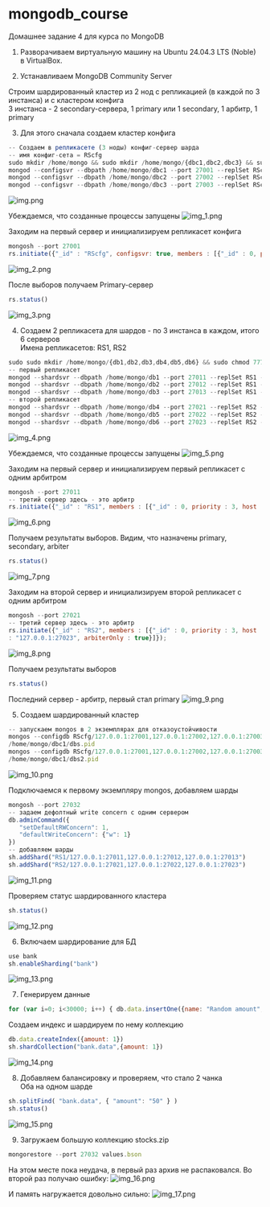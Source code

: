 # mongodb_course
Домашнее задание 4 для курса по MongoDB

1. Разворачиваем виртуальную машину на Ubuntu 24.04.3 LTS (Noble) в VirtualBox.

2. Устанавливаем MongoDB Community Server

Строим шардированный кластер из 2 нод с репликацией (в каждой по 3 инстанса)
и с кластером конфига  
3 инстанса - 2 secondary-сервера, 1 primary или
1 secondary, 1 арбитр, 1 primary

3. Для этого сначала создаем кластер конфига
```js
-- Создаем в репликасете (3 ноды) конфиг-сервер шарда
-- имя конфиг-сета = RScfg
sudo mkdir /home/mongo && sudo mkdir /home/mongo/{dbc1,dbc2,dbc3} && sudo chmod 777 /home/mongo/{dbc1,dbc2,dbc3}
mongod --configsvr --dbpath /home/mongo/dbc1 --port 27001 --replSet RScfg --fork --logpath /home/mongo/dbc1/dbc1.log --pidfilepath /home/mongo/dbc1/dbc1.pid
mongod --configsvr --dbpath /home/mongo/dbc2 --port 27002 --replSet RScfg --fork --logpath /home/mongo/dbc2/dbc2.log --pidfilepath /home/mongo/dbc2/dbc2.pid
mongod --configsvr --dbpath /home/mongo/dbc3 --port 27003 --replSet RScfg --fork --logpath /home/mongo/dbc3/dbc3.log --pidfilepath /home/mongo/dbc3/dbc3.pid
```
![img.png](img/img.png)

Убеждаемся, что созданные процессы запущены
![img_1.png](img/img_1.png)

Заходим на первый сервер и инициализируем репликасет конфига
```js
mongosh --port 27001
rs.initiate({"_id" : "RScfg", configsvr: true, members : [{"_id" : 0, priority : 3, host : "127.0.0.1:27001"},{"_id" : 1, host : "127.0.0.1:27002"},{"_id" : 2, host : "127.0.0.1:27003"}]});
```
![img_2.png](img/img_2.png)

После выборов получаем Primary-сервер
```js
rs.status()
```
![img_3.png](img/img_3.png)

4. Создаем 2 репликасета для шардов - по 3 инстанса в каждом, итого 6 серверов  
Имена репликасетов: RS1, RS2
```js
sudo sudo mkdir /home/mongo/{db1,db2,db3,db4,db5,db6} && sudo chmod 777 /home/mongo/{db1,db2,db3,db4,db5,db6}
-- первый репликасет
mongod --shardsvr --dbpath /home/mongo/db1 --port 27011 --replSet RS1 --fork --logpath /home/mongo/db1/db1.log --pidfilepath /home/mongo/db1/db1.pid
mongod --shardsvr --dbpath /home/mongo/db2 --port 27012 --replSet RS1 --fork --logpath /home/mongo/db2/db2.log --pidfilepath /home/mongo/db2/db2.pid
mongod --shardsvr --dbpath /home/mongo/db3 --port 27013 --replSet RS1 --fork --logpath /home/mongo/db3/db3.log --pidfilepath /home/mongo/db3/db3.pid
-- второй репликасет
mongod --shardsvr --dbpath /home/mongo/db4 --port 27021 --replSet RS2 --fork --logpath /home/mongo/db4/db4.log --pidfilepath /home/mongo/db4/db4.pid
mongod --shardsvr --dbpath /home/mongo/db5 --port 27022 --replSet RS2 --fork --logpath /home/mongo/db5/db5.log --pidfilepath /home/mongo/db5/db5.pid
mongod --shardsvr --dbpath /home/mongo/db6 --port 27023 --replSet RS2 --fork --logpath /home/mongo/db6/db6.log --pidfilepath /home/mongo/db6/db6.pid
```
![img_4.png](img/img_4.png)

Убеждаемся, что созданные процессы запущены
![img_5.png](img/img_5.png)

Заходим на первый сервер и инициализируем первый репликасет с одним арбитром
```js
mongosh --port 27011
-- третий сервер здесь - это арбитр
rs.initiate({"_id" : "RS1", members : [{"_id" : 0, priority : 3, host : "127.0.0.1:27011"},{"_id" : 1, host : "127.0.0.1:27012"},{"_id" : 2, host : "127.0.0.1:27013", arbiterOnly : true}]});
```
![img_6.png](img/img_6.png)

Получаем результаты выборов. Видим, что назначены primary, secondary, arbiter
```js
rs.status()
```
![img_7.png](img/img_7.png)

Заходим на второй сервер и инициализируем второй репликасет с одним арбитром
```js
mongosh --port 27021
-- третий сервер здесь - это арбитр
rs.initiate({"_id" : "RS2", members : [{"_id" : 0, priority : 3, host : "127.0.0.1:27021"},{"_id" : 1, host : "127.0.0.1:27022"},{"_id" : 2, host 
: "127.0.0.1:27023", arbiterOnly : true}]});
```
![img_8.png](img/img_8.png)

Получаем результаты выборов
```js
rs.status()
```
Последний сервер - арбитр, первый стал primary
![img_9.png](img/img_9.png)

5. Создаем шардированный кластер
```js
-- запускаем mongos в 2 экземплярах для отказоустойчивости
mongos --configdb RScfg/127.0.0.1:27001,127.0.0.1:27002,127.0.0.1:27003 --port 27032 --fork --logpath /home/mongo/dbc1/dbs.log --pidfilepath 
/home/mongo/dbc1/dbs.pid 
mongos --configdb RScfg/127.0.0.1:27001,127.0.0.1:27002,127.0.0.1:27003 --port 27132 --fork --logpath /home/mongo/dbc1/dbs2.log --pidfilepath 
/home/mongo/dbc1/dbs2.pid
```
![img_10.png](img/img_10.png)

Подключаемся к первому экземпляру mongos, добавляем шарды
```js
mongosh --port 27032
-- задаем дефолтный write concern с одним сервером
db.adminCommand({
   "setDefaultRWConcern": 1,
   "defaultWriteConcern": {"w": 1}
})
-- добавляем шарды
sh.addShard("RS1/127.0.0.1:27011,127.0.0.1:27012,127.0.0.1:27013")
sh.addShard("RS2/127.0.0.1:27021,127.0.0.1:27022,127.0.0.1:27023")
```
![img_11.png](img/img_11.png)

Проверяем статус шардированного кластера
```js
sh.status()
```
![img_12.png](img/img_12.png)

6. Включаем шардирование для БД
```js
use bank
sh.enableSharding("bank")
```
![img_13.png](img/img_13.png)

7. Генерируем данные
```js
for (var i=0; i<30000; i++) { db.data.insertOne({name: "Random amount", amount: Math.random()*100}) }
```

Создаем индекс и шардируем по нему коллекцию
```js
db.data.createIndex({amount: 1})
sh.shardCollection("bank.data",{amount: 1})
```
![img_14.png](img/img_14.png)

8. Добавляем балансировку и проверяем, что стало 2 чанка  
Оба на одном шарде
```js
sh.splitFind( "bank.data", { "amount": "50" } )
sh.status()
```
![img_15.png](img/img_15.png)

9. Загружаем большую коллекцию stocks.zip
```js
mongorestore --port 27032 values.bson
```
На этом месте пока неудача, в первый раз архив не распаковался.
Во второй раз получаю ошибку:
![img_16.png](img/img_16.png)

И память нагружается довольно сильно:
![img_17.png](img/img_17.png)